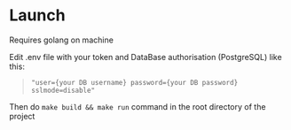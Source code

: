 # Launch
Requires golang on machine

Edit .env file with your token and DataBase authorisation (PostgreSQL) like this: 
>`"user={your DB username} password={your DB password} sslmode=disable"`

Then do `make build && make run` command in the root directory of the project

